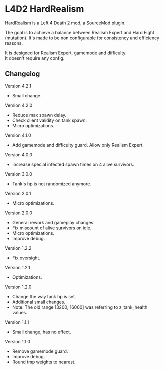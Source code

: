 # L4D2 HardRealism

HardRealism is a Left 4 Death 2 mod, a SourceMod plugin.

The goal is to achieve a balance between Realism Expert and Hard Eight (mutation). It's made to be non configurable for consistency and efficiency reasons.

It is designed for Realism Expert, gamemode and difficulty.  
It doesn't require any config.

## Changelog

Version 4.2.1
- Small change.

Version 4.2.0
- Reduce max spawn delay.
- Check client validity on tank spawn.
- Micro optimizations.
  
Version 4.1.0
- Add gamemode and difficulty guard. Allow only Realism Expert.

Version 4.0.0
- Increase special infected spawn times on 4 alive survivors.

Version 3.0.0
- Tank's hp is not randomized anymore.

Version 2.0.1
- Micro optimizations.

Version 2.0.0
- General rework and gameplay changes.
- Fix miscount of alive survivors on idle.
- Micro optimizations.
- Improve debug.

Version 1.2.2
- Fix oversight.

Version 1.2.1
- Optimizations.

Version 1.2.0
- Change the way tank hp is set.
- Additional small changes.
- Note: The old range [3200, 16000] was referring to z_tank_health values.

Version 1.1.1
- Small change, has no effect.

Version 1.1.0
- Remove gamemode guard.
- Improve debug.
- Round tmp weights to nearest.
